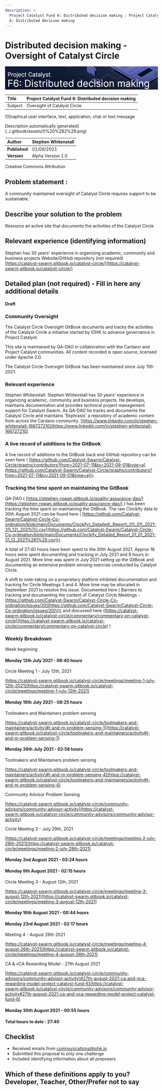 ```yaml
---
description: >-
  Project Catalyst Fund 6: Distributed decision making : Project Catalyst Fund
  6: Distributed decision making
---
```


# Distributed decision making - Oversight of Catalyst Circle

![](../.gitbook/assets/2021-08-30-2-.png)

| Title | Project Catalyst Fund 6: Distributed decision making |
| :--- | :--- |
| Subject | Oversight of Catalyst Circle |

![Graphical user interface, text, application, chat or text message

Description automatically generated](../.gitbook/assets/0%20%282%29.png)

| **Author** | Stephen Whitenstall |
| :--- | :--- |
| **Published** | 01/09/2021 |
| **Version** | Alpha Version 1.0 |

Creative Commons Attribution

## Problem statement :

A community maintained oversight of Catalyst Circle requires support to be sustainable.

## Describe your solution to the problem

Resource an active site that documents the activities of the Catalyst Circle

## Relevant experience \(identifying information\)

Stephen has 30 years' experience in organizing academic, community and business projects Website/GitHub repository \(not required\) [https://catalyst-swarm.gitbook.io/catalyst-circle/](https://catalyst-swarm.gitbook.io/catalyst-circle/)

## Detailed plan \(not required\) - Fill in here any additional details

#### Draft

### Community Oversight

The Catalyst Circle Oversight GitBook documents and tracks the activities of the Catalyst Circle a initiative started by IOHK to advance governance in Project Catalyst.

This site is maintained by QA-DAO in collaboration with the Cardano and Project Catalyst communities. All content recorded is open source, licensed under Apache 2.0.

The Catalyst Circle Oversight GitBook has been maintained since July 11th 2021.

### Relevant experience

Stephen Whitenstall: Stephen Whitenstall has 30 years' experience in organizing academic, community and business projects. He develops, maintains documentation and provides technical project management support for Catalyst Swarm. As QA-DAO he tracks and documents the Catalyst Circle and maintains 'Ekphrasis' a repository of academic content from across the Cardano community. [https://www.linkedin.com/in/stephen-whitenstall-166727210](https://www.linkedin.com/in/stephen-whitenstall-166727210)

### A live record of additions to the GitBook

A live record of additions to the GitBook back end GitHub repository can be seen here \( [https://github.com/Catalyst-Swarm/Catalyst-Circle/graphs/contributors?from=2021-07-11&to=2021-09-01&type=a](https://github.com/Catalyst-Swarm/Catalyst-Circle/graphs/contributors?from=2021-07-11&to=2021-09-01&type=a)\).

### Tracking the time spent on maintaining the GitBook

QA-DAO \( [https://stephen-rowan.gitbook.io/quality-assurance-dao/](https://stephen-rowan.gitbook.io/quality-assurance-dao/) \) has been tracking the time spent on maintaining the GitBook. The raw Clockify data to 30th August 2021 can be found here \( [https://github.com/Catalyst-Swarm/Catalyst-Circle-Co-ordination/blob/main/Documents/Clockify\_Detailed\_Report\_01\_01\_2021-31\_12\_2021\(1\).csv](https://github.com/Catalyst-Swarm/Catalyst-Circle-Co-ordination/blob/main/Documents/Clockify_Detailed_Report_01_01_2021-31_12_2021%281%29.csv)\).

A total of 27:40 hours have been spent to the 30th August 2021. Approx 18 hours were spent documenting and tracking in July 2021 and 9 hours in August 2021. More time was spent in July 2021 setting up the GitBook and documenting an extensive problem sensing exercise conducted by Catalyst Circle.

A shift to note-taking on a proprietary platform inhibited documentation and tracking for Circle Meetings 3 and 4. More time may be allocated in September 2021 to resolve this issue. Documented here \( Barriers to tracking and documenting the content of Catalyst Circle Meetings - [https://github.com/Catalyst-Swarm/Catalyst-Circle-Co-ordination/issues/20](https://github.com/Catalyst-Swarm/Catalyst-Circle-Co-ordination/issues/20)\)\) and discussed here \([https://catalyst-swarm.gitbook.io/catalyst-circle/commentary/commentary-on-catalyst-circle](https://catalyst-swarm.gitbook.io/catalyst-circle/commentary/commentary-on-catalyst-circle) \)

### Weekly Breakdown

Week beginning

#### Monday 12th July 2021 - 06:40 hours

Circle Meeting 1 - July 12th, 2021

[https://catalyst-swarm.gitbook.io/catalyst-circle/meetings/meeting-1-july-12th-2021](https://catalyst-swarm.gitbook.io/catalyst-circle/meetings/meeting-1-july-12th-2021)

#### Monday 19th July 2021 - 08:25 hours

Toolmakers and Maintainers problem sensing

[https://catalyst-swarm.gitbook.io/catalyst-circle/toolmakers-and-maintainers/activity\#t-and-m-problem-sensing-1](https://catalyst-swarm.gitbook.io/catalyst-circle/toolmakers-and-maintainers/activity#t-and-m-problem-sensing-1)

#### Monday 26th July 2021 - 02:58 hours

Toolmakers and Maintainers problem sensing

[https://catalyst-swarm.gitbook.io/catalyst-circle/toolmakers-and-maintainers/activity\#t-and-m-problem-sensing-4](https://catalyst-swarm.gitbook.io/catalyst-circle/toolmakers-and-maintainers/activity#t-and-m-problem-sensing-4)

Community Advisor Problem Sensing

[https://catalyst-swarm.gitbook.io/catalyst-circle/community-advisors/community-advisor-activity](https://catalyst-swarm.gitbook.io/catalyst-circle/community-advisors/community-advisor-activity)

Circle Meeting 2 - July 29th, 2021

[https://catalyst-swarm.gitbook.io/catalyst-circle/meetings/meeting-2-july-29th-2021](https://catalyst-swarm.gitbook.io/catalyst-circle/meetings/meeting-2-july-29th-2021)

#### Monday 2nd August 2021 - 03:24 hours

#### Monday 9th August 2021 - 02:15 hours

Circle Meeting 3 - August 12th, 2021

[https://catalyst-swarm.gitbook.io/catalyst-circle/meetings/meeting-3-august-12th-2021](https://catalyst-swarm.gitbook.io/catalyst-circle/meetings/meeting-3-august-12th-2021)

#### Monday 16th August 2021 - 00:44 hours

#### Monday 23rd August 2021 - 02:17 hours

Meeting 4 - August 26th 2021

[https://catalyst-swarm.gitbook.io/catalyst-circle/meetings/meeting-4-august-26th-2021](https://catalyst-swarm.gitbook.io/catalyst-circle/meetings/meeting-4-august-26th-2021)

CA & vCA Rewarding Model - 27th August 2021

[https://catalyst-swarm.gitbook.io/catalyst-circle/community-advisors/community-advisor-activity\#27th-august-2021-ca-and-vca-rewarding-model-project-catalyst-fund-6](https://catalyst-swarm.gitbook.io/catalyst-circle/community-advisors/community-advisor-activity#27th-august-2021-ca-and-vca-rewarding-model-project-catalyst-fund-6)

#### Monday 30th August 2021 - 00:55 hours

#### Total hours to date : 27:40

## Checklist

* Received emails from [communications@iohk.io](mailto:communications@iohk.io)
* Submitted this proposal to only one challenge
* Included identifying information about all proposers

## Which of these definitions apply to you? Developer, Teacher, Other/Prefer not to say

